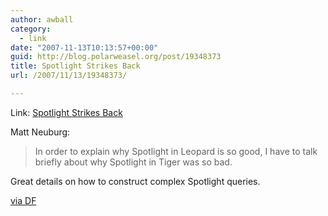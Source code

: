 ```yaml
---
author: awball
category:
  - link
date: "2007-11-13T10:13:57+00:00"
guid: http://blog.polarweasel.org/post/19348373
title: Spotlight Strikes Back
url: /2007/11/13/19348373/

---
```

Link: [Spotlight Strikes Back](http://db.tidbits.com/article/9283)

Matt Neuburg:

> In order to explain why Spotlight in Leopard is so good, I have to talk briefly about why Spotlight in Tiger was so bad.

Great details on how to construct complex Spotlight queries.

[via DF](http://daringfireball.net/linked/2007/november#tue-13-spotlight "Permanent link to 'Spotlight Strikes Back'")

